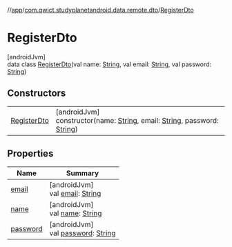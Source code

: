 //[app](../../../index.md)/[com.qwict.studyplanetandroid.data.remote.dto](../index.md)/[RegisterDto](index.md)

# RegisterDto

[androidJvm]\
data class [RegisterDto](index.md)(val name: [String](https://kotlinlang.org/api/latest/jvm/stdlib/kotlin/-string/index.html), val email: [String](https://kotlinlang.org/api/latest/jvm/stdlib/kotlin/-string/index.html), val password: [String](https://kotlinlang.org/api/latest/jvm/stdlib/kotlin/-string/index.html))

## Constructors

| | |
|---|---|
| [RegisterDto](-register-dto.md) | [androidJvm]<br>constructor(name: [String](https://kotlinlang.org/api/latest/jvm/stdlib/kotlin/-string/index.html), email: [String](https://kotlinlang.org/api/latest/jvm/stdlib/kotlin/-string/index.html), password: [String](https://kotlinlang.org/api/latest/jvm/stdlib/kotlin/-string/index.html)) |

## Properties

| Name | Summary |
|---|---|
| [email](email.md) | [androidJvm]<br>val [email](email.md): [String](https://kotlinlang.org/api/latest/jvm/stdlib/kotlin/-string/index.html) |
| [name](name.md) | [androidJvm]<br>val [name](name.md): [String](https://kotlinlang.org/api/latest/jvm/stdlib/kotlin/-string/index.html) |
| [password](password.md) | [androidJvm]<br>val [password](password.md): [String](https://kotlinlang.org/api/latest/jvm/stdlib/kotlin/-string/index.html) |
